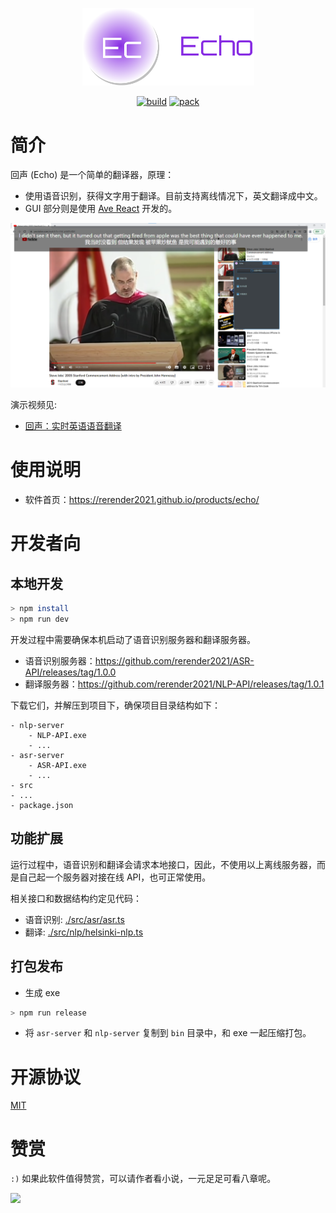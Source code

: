 <p align="center">
    <img width="275" src="./docs/images/logo.png">
</p>

<div align="center">

[![build](https://github.com/rerender2021/echo/actions/workflows/build.yml/badge.svg?branch=main&event=push)](https://github.com/rerender2021/echo/actions/workflows/build.yml) [![pack](https://github.com/rerender2021/echo/actions/workflows/pack.yml/badge.svg?branch=main&event=push)](https://github.com/rerender2021/echo/actions/workflows/pack.yml)

 </div>
 
# 简介

回声 (Echo) 是一个简单的翻译器，原理：

-   使用语音识别，获得文字用于翻译。目前支持离线情况下，英文翻译成中文。
-   GUI 部分则是使用 [Ave React](https://qber-soft.github.io/Ave-React-Docs/) 开发的。

![echo-usage](./docs/images/echo-usage.png)

演示视频见:

- [回声：实时英语语音翻译](https://www.bilibili.com/video/BV11L411d7HE/)

# 使用说明

-   软件首页：https://rerender2021.github.io/products/echo/

# 开发者向

## 本地开发

```bash
> npm install
> npm run dev
```

开发过程中需要确保本机启动了语音识别服务器和翻译服务器。

-   语音识别服务器：https://github.com/rerender2021/ASR-API/releases/tag/1.0.0
-   翻译服务器：https://github.com/rerender2021/NLP-API/releases/tag/1.0.1

下载它们，并解压到项目下，确保项目目录结构如下：

```
- nlp-server
    - NLP-API.exe
    - ...
- asr-server
    - ASR-API.exe
    - ...
- src
- ...
- package.json
```

## 功能扩展

运行过程中，语音识别和翻译会请求本地接口，因此，不使用以上离线服务器，而是自己起一个服务器对接在线 API，也可正常使用。

相关接口和数据结构约定见代码：

-   语音识别: [./src/asr/asr.ts](./src/asr/asr.ts)
-   翻译: [./src/nlp/helsinki-nlp.ts](./src/nlp/helsinki-nlp.ts)

## 打包发布

-   生成 exe

```bash
> npm run release
```

-   将 `asr-server` 和 `nlp-server` 复制到 `bin` 目录中，和 exe 一起压缩打包。

# 开源协议

[MIT](./LICENSE)

# 赞赏

`:)` 如果此软件值得赞赏，可以请作者看小说，一元足足可看八章呢。

<p align="left">
    <img width="300" src="https://rerender2021.github.io/assets/donate.jpg">
</p>
